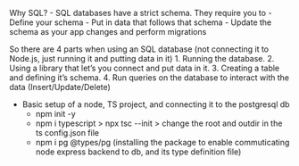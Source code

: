 Why SQL?
    - SQL databases have a strict schema. They require you to
    - Define your schema
    - Put in data that follows that schema
    - Update the schema as your app changes and perform migrations
 
So there are 4 parts when using an SQL database (not connecting it to Node.js, just running it and putting data in it)
    1. Running the database.
    2. Using a library that let’s you connect and put data in it.
    3. Creating a table and defining it’s schema.
    4. Run queries on the database to interact with the data (Insert/Update/Delete)


- Basic setup of a node, TS project, and connecting it to the postgresql db 
    - npm init -y 
    - npm i typescript > npx tsc --init > change the root and outdir in the ts config.json file
    - npm i pg @types/pg (installing the package to enable commuticating node express backend to db, and its type definition file)